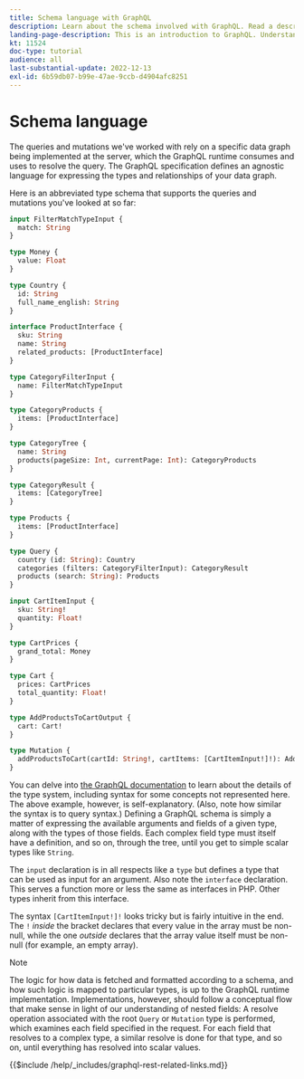 ```yaml
---
title: Schema language with GraphQL
description: Learn about the schema involved with GraphQL. Read a description of the schema, along with some interesting patterns and ways to read the schema.
landing-page-description: This is an introduction to GraphQL. Understanding the schema and how to interpret some of the elements
kt: 11524
doc-type: tutorial
audience: all
last-substantial-update: 2022-12-13
exl-id: 6b59db07-b99e-47ae-9ccb-d4904afc8251
---
```

# Schema language

The queries and mutations we've worked with rely on a specific data graph being implemented at the server, which the GraphQL runtime consumes and uses to resolve the query. The GraphQL specification defines an agnostic language for expressing the types and relationships of your data graph.

Here is an abbreviated type schema that supports the queries and mutations you've looked at so far:

```graphql
input FilterMatchTypeInput {
  match: String
}

type Money {
  value: Float
}

type Country {
  id: String
  full_name_english: String
}

interface ProductInterface {
  sku: String
  name: String
  related_products: [ProductInterface]
}

type CategoryFilterInput {
  name: FilterMatchTypeInput
}

type CategoryProducts {
  items: [ProductInterface]
}

type CategoryTree {
  name: String
  products(pageSize: Int, currentPage: Int): CategoryProducts
}

type CategoryResult {
  items: [CategoryTree]
}

type Products {
  items: [ProductInterface]
}

type Query {
  country (id: String): Country
  categories (filters: CategoryFilterInput): CategoryResult
  products (search: String): Products
}

input CartItemInput {
  sku: String!
  quantity: Float!
}

type CartPrices {
  grand_total: Money
}

type Cart {
  prices: CartPrices
  total_quantity: Float!
}

type AddProductsToCartOutput {
  cart: Cart!
}

type Mutation {
  addProductsToCart(cartId: String!, cartItems: [CartItemInput!]!): AddProductsToCartOutput
}
```

You can delve into [the GraphQL documentation](https://graphql.org/learn/schema/) to learn about the details of the type system, including syntax for some concepts not represented here. The above example, however, is self-explanatory. (Also, note how similar the syntax is to query syntax.) Defining a GraphQL schema is simply a matter of expressing the available arguments and fields of a given type, along with the types of those fields. Each complex field type must itself have a definition, and so on, through the tree, until you get to simple scalar types like `String`.

The `input` declaration is in all respects like a `type` but defines a type that can be used as input for an argument. Also note the `interface` declaration. This serves a function more or less the same as interfaces in PHP. Other types inherit from this interface.

The syntax `[CartItemInput!]!` looks tricky but is fairly intuitive in the end. The `!` _inside_ the bracket declares that every value in the array must be non-null, while the one _outside_ declares that the array value itself must be non-null (for example, an empty array).

>[!NOTE]
>
>The logic for how data is fetched and formatted according to a schema, and how such logic is mapped to particular types, is up to the GraphQL runtime implementation. Implementations, however, should follow a conceptual flow that make sense in light of our understanding of nested fields: A resolve operation associated with the root `Query` or `Mutation` type is performed, which examines each field specified in the request. For each field that resolves to a complex type, a similar resolve is done for that type, and so on, until everything has resolved into scalar values.

{{$include /help/_includes/graphql-rest-related-links.md}}
